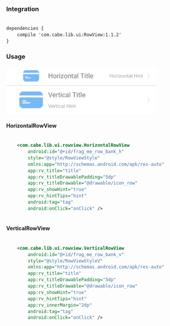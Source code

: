 ### Integration
``` xml

dependencies {
    compile 'com.cabe.lib.ui:RowView:1.1.2'
}

``` 

### Usage

<img src="./resource/screen_shot.png"  width="400" height="127"/>

#### HorizontalRowView


``` xml

    <com.cabe.lib.ui.rowview.HorizontalRowView
        android:id="@+id/frag_me_row_bank_h"
        style="@style/RowViewStyle"
        xmlns:app="http://schemas.android.com/apk/res-auto"
        app:rv_title="title"
        app:rv_titleDrawablePadding="5dp"
        app:rv_titleDrawable="@drawable/icon_row"
        app:rv_showHint="true"
        app:rv_hintTips="hint"
        android:tag="tag"
        android:onClick="onClick" />
         
```

#### VerticalRowView

``` xml

    <com.cabe.lib.ui.rowview.VerticalRowView
        android:id="@+id/frag_me_row_bank_v"
        style="@style/RowViewStyleV"
        xmlns:app="http://schemas.android.com/apk/res-auto"
        app:rv_title="title"
        app:rv_titleDrawablePadding="5dp"
        app:rv_titleDrawable="@drawable/icon_row"
        app:rv_showHint="true"
        app:rv_hintTips="hint"
        app:rv_innerMargin="2dp"
        android:tag="tag"
        android:onClick="onClick" />
         
```
